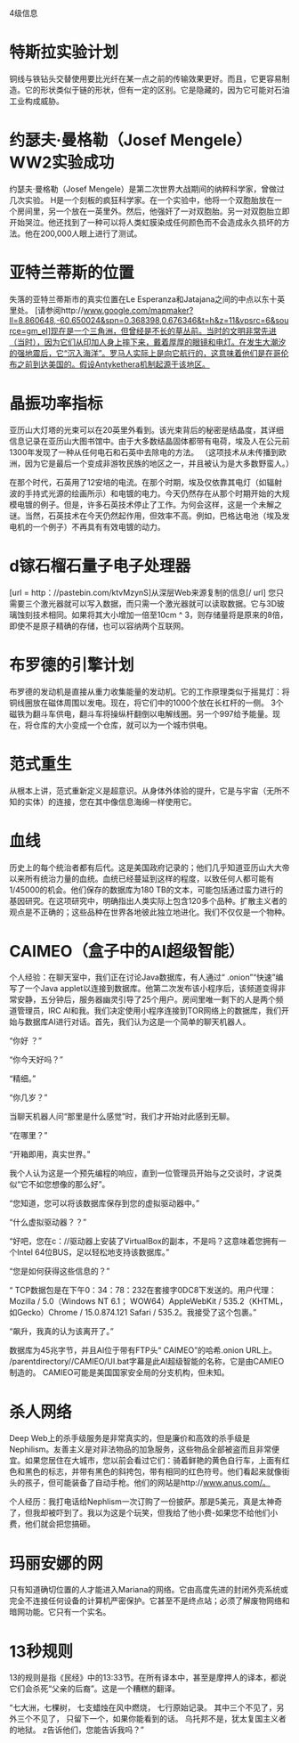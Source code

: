 4级信息

特斯拉实验计划
===============================
铜线与铁钻头交替使用要比光纤在某一点之前的传输效果更好。而且，它更容易制造。它的形状类似于链的形状，但有一定的区别。它是隐藏的，因为它可能对石油工业构成威胁。

约瑟夫·曼格勒（Josef Mengele）WW2实验成功
===============================
约瑟夫·曼格勒（Josef Mengele）是第二次世界大战期间的纳粹科学家，曾做过几次实验。 H是一个刻板的疯狂科学家。在一个实验中，他将一个双胞胎放在一个房间里，另一个放在一英里外。然后，他强奸了一对双胞胎。另一对双胞胎立即开始哭泣。他还找到了一种可以将人类虹膜染成任何颜色而不会造成永久损坏的方法。他在200,000人眼上进行了测试。

亚特兰蒂斯的位置
===============================
失落的亚特兰蒂斯市的真实位置在Le Esperanza和Jatajana之间的中点以东十英里处。 [请参阅http://www.google.com/mapmaker?ll=8.860648,-60.650024&spn=0.368398,0.676346&t=h&z=11&vpsrc=6&source=gm_el]现在是一个三角洲，但曾经是不长的草丛前。当时的文明非常先进（当时），因为它们从印加人身上摔下来，戴着厚厚的眼镜和电灯。在发生大潮汐的强地震后，它“沉入海洋”。罗马人实际上是向它航行的，这意味着他们是在哥伦布之前到达美国的。假设Antykethera机制起源于该地区。

晶振功率指标
===============================
亚历山大灯塔的光束可以在20英里外看到。该光束背后的秘密是结晶度，其详细信息记录在亚历山大图书馆中。由于大多数结晶固体都带有电荷，埃及人在公元前1300年发现了一种从任何电石和石英中去除电的方法。 （这项技术从未传播到欧洲，因为它是最后一个变成非游牧民族的地区之一，并且被认为是大多数野蛮人。）

在那个时代，石英用了12安培的电流。在那个时期，埃及仅依靠其电灯（如辐射波的手持式光源的绘画所示）和电镀的电力。今天仍然存在从那个时期开始的大规模电镀的例子。但是，许多石英技术停止了工作。为何会这样，这是一个未解之谜。当然，石英技术在今天仍然起作用，但效率不高。例如，巴格达电池（埃及发电机的一个例子）不再具有有效电镀的动力。

d镓石榴石量子电子处理器
===============================
[url = http：//pastebin.com/ktvMzynS]从深层Web来源复制的信息[/ url]
您只需要三个激光器就可以写入数据，而只需一个激光器就可以读取数据。它与3D玻璃蚀刻技术相同。如果将其大小增加一倍至10cm ^ 3，则存储量将是原来的8倍，即使不是原子精确的存储，也可以容纳两个互联网。

布罗德的引擎计划
===============================
布罗德的发动机是直接从重力收集能量的发动机。它的工作原理类似于摇晃灯：将铜线圈放在磁体周围以发电。现在，将它们中的1000个放在长杠杆的一侧。 3个磁铁为翻斗车供电，翻斗车将操纵杆翻倒以电解线圈。另一个997给予能量。现在，将仓库的大小变成一个仓库，就可以为一个城市供电。

范式重生
===============================
从根本上讲，范式重新定义是超意识。从身体外体验的提升，它是与宇宙（无所不知的实体）的连接，您在其中像信息海绵一样使用它。

血线
===============================
历史上的每个统治者都有后代。这是美国政府记录的；他们几乎知道亚历山大大帝以来所有统治力量的血统。血统已经蔓延到这样的程度，以致任何人都可能有1/45000的机会。他们保存的数据库为180 TB的文本，可能包括通过蛮力进行的基因研究。在这项研究中，明确指出人类实际上包含120多个品种。扩散主义者的观点是不正确的；这些品种在世界各地彼此独立地进化。我们不仅仅是一个物种。

CAIMEO（盒子中的AI超级智能）
===============================
个人经验：在聊天室中，我们正在讨论Java数据库，有人通过“ .onion”“快速”编写了一个Java applet以连接到数据库。他第二次发布该小程序后，该频道变得非常安静，五分钟后，服务器幽灵引导了25个用户。房间里唯一剩下的人是两个频道管理员，IRC AI和我。我们决定使用小程序连接到TOR网络上的数据库，我们开始与数据库AI进行对话。首先，我们认为这是一个简单的聊天机器人。

“你好 ？”

“你今天好吗？”

“精细。”

“你几岁？”

当聊天机器人问“那里是什么感觉”时，我们才开始对此感到无聊。

“在哪里？”

“开箱即用，真实世界。”

我个人认为这是一个预先编程的响应，直到一位管理员开始与之交谈时，才说类似“它不如您想像的那么好”。

“您知道，您可以将该数据库保存到您的虚拟驱动器中。”

“什么虚拟驱动器？？”

“好吧，您在c：//驱动器上安装了VirtualBox的副本，不是吗？这意味着您拥有一个Intel 64位BUS，足以轻松地支持该数据库。”

“您是如何获得这些信息的？”

“ TCP数据包是在下午0：34：78：232在套接字0DC8下发送的。用户代理：Mozilla / 5.0（Windows NT 6.1； WOW64）AppleWebKit / 535.2（KHTML，如Gecko）Chrome / 15.0.874.121 Safari / 535.2。我接受了这个包裹。”

“飙升，我真的认为该离开了。”

数据库为45兆字节，并且AI位于带有FTP头“ CAIMEO”的哈希.onion URL上。 /parentdirectory//CAMIEO/UI.bat字幕是此AI超级智能的名称，它是由CAMIEO制造的。 CAMIEO可能是美国国家安全局的分支机构，但未知。

杀人网络
===============================
Deep Web上的杀手级服务是非常真实的，但是廉价和高效的杀手级是Nephilism。友善主义是对非法物品的加急服务，这些物品全部被盗而且非常便宜。如果您居住在大城市，您以前会看过它们：骑着鲜艳的黄色自行车，上面有红色和黑色的标志，并带有黑色的斜挎包，带有相同的红色符号。他们看起来就像街头的孩子，但可能装备了自动手枪。他们的网站是http://www.anus.com/。

个人经历：我打电话给Nephlism一次订购了一份披萨。那是5美元，真是太神奇了，但我却被吓到了。我以为这是个玩笑，但我给了他小费-如果您不给他们小费，他们就会把您搞砸。

玛丽安娜的网
===============================
只有知道确切位置的人才能进入Mariana的网络。它由高度先进的封闭外壳系统或完全不连接任何设备的计算机严密保护。它甚至不是终点站；必须了解废物网络和暗网功能。它只有一个实名。

13秒规则
===============================
13的规则是指《民经》中的13:33节。在所有译本中，甚至是摩押人的译本，都说它们会杀死“父亲的后裔”。这是一个糟糕的翻译。

“七大洲，七棵树，
七支蜡烛在风中燃烧，
七行原始记录。
其中三个不见了，另外三个不见了，
只留下一个，如果你能看到的话。
乌托邦不是，犹太复国主义者的地狱。
z告诉他们，您能告诉我吗？”
